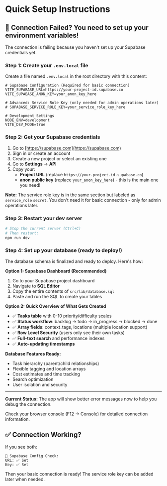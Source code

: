 # Quick Setup Instructions

## 🚨 Connection Failed? You need to set up your environment variables!

The connection is failing because you haven't set up your Supabase credentials yet.

### Step 1: Create your `.env.local` file

Create a file named `.env.local` in the root directory with this content:

```env
# Supabase Configuration (Required for basic connection)
VITE_SUPABASE_URL=https://your-project-id.supabase.co
VITE_SUPABASE_ANON_KEY=your_anon_key_here

# Advanced: Service Role Key (only needed for admin operations later)
# SUPABASE_SERVICE_ROLE_KEY=your_service_role_key_here

# Development Settings
NODE_ENV=development
VITE_DEV_MODE=true
```

### Step 2: Get your Supabase credentials

1. Go to [https://supabase.com](https://supabase.com)
2. Sign in or create an account
3. Create a new project or select an existing one
4. Go to **Settings** → **API**
5. Copy your:
   - **Project URL** (replace `https://your-project-id.supabase.co`)
   - **anon public key** (replace `your_anon_key_here`) - this is the main one you need!

**Note:** The service role key is in the same section but labeled as `service_role` `secret`. You don't need it for basic connection - only for admin operations later.

### Step 3: Restart your dev server

```bash
# Stop the current server (Ctrl+C)
# Then restart:
npm run dev
```

### Step 4: Set up your database (ready to deploy!)

The database schema is finalized and ready to deploy. Here's how:

**Option 1: Supabase Dashboard (Recommended)**

1. Go to your Supabase project dashboard
2. Navigate to **SQL Editor**
3. Copy the entire contents of `src/lib/database.sql`
4. Paste and run the SQL to create your tables

**Option 2: Quick Overview of What Gets Created**

- ✅ **Tasks table** with 0-10 priority/difficulty scales
- ✅ **Status workflow**: backlog → todo → in_progress → blocked → done
- ✅ **Array fields**: context_tags, locations (multiple location support)
- ✅ **Row Level Security** (users only see their own tasks)
- ✅ **Full-text search** and performance indexes
- ✅ **Auto-updating timestamps**

**Database Features Ready:**

- Task hierarchy (parent/child relationships)
- Flexible tagging and location arrays
- Cost estimates and time tracking
- Search optimization
- User isolation and security

---

**Current Status:** The app will show better error messages now to help you debug the connection.

Check your browser console (F12 → Console) for detailed connection information.

## ✅ Connection Working?

If you see both:

```
🔧 Supabase Config Check:
URL: ✅ Set
Key: ✅ Set
```

Then your basic connection is ready! The service role key can be added later when needed.
